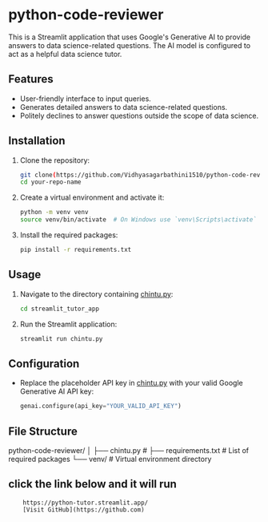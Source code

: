 # python-code-reviewer

This is a Streamlit application that uses Google's Generative AI to provide answers to data science-related questions. The AI model is configured to act as a helpful data science tutor.

## Features

- User-friendly interface to input queries.
- Generates detailed answers to data science-related questions.
- Politely declines to answer questions outside the scope of data science.

## Installation

1. Clone the repository:
    ```sh
    git clone(https://github.com/Vidhyasagarbathini1510/python-code-reviewer)
    cd your-repo-name
    ```

2. Create a virtual environment and activate it:
    ```sh
    python -m venv venv
    source venv/bin/activate  # On Windows use `venv\Scripts\activate`
    ```

3. Install the required packages:
    ```sh
    pip install -r requirements.txt
    ```

## Usage

1. Navigate to the directory containing [chintu.py](http://_vscodecontentref_/0):
    ```sh
    cd streamlit_tutor_app
    ```

2. Run the Streamlit application:
    ```sh
    streamlit run chintu.py
    ```

## Configuration

- Replace the placeholder API key in [chintu.py](http://_vscodecontentref_/1) with your valid Google Generative AI API key:
    ```python
    genai.configure(api_key="YOUR_VALID_API_KEY")
    ```

## File Structure
python-code-reviewer/ │ ├── chintu.py #
                        ├── requirements.txt # List of required packages 
                        └── venv/ # Virtual environment directory
## click the link below and it will run
        https://python-tutor.streamlit.app/
        [Visit GitHub](https://github.com)

          
                        
